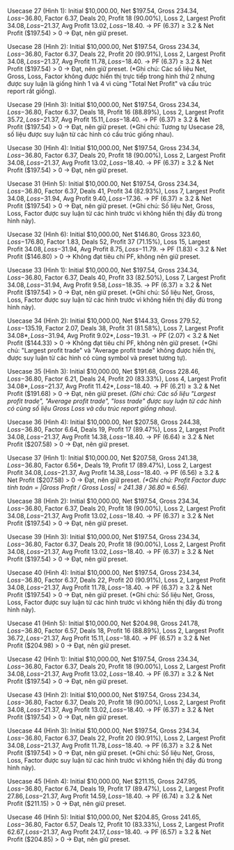 Usecase 27 (Hình 1):
Initial $10,000.00, Net $197.54, Gross $234.34, Loss -$36.80, Factor 6.37, Deals 20, Profit 18 (90.00%), Loss 2, Largest Profit $34.08, Loss -$21.37, Avg Profit $13.02, Loss -$18.40.
→ PF (6.37) ≥ 3.2 & Net Profit ($197.54) > 0 → Đạt, nên giữ preset.

Usecase 28 (Hình 2):
Initial $10,000.00, Net $197.54, Gross $234.34, Loss -$36.80, Factor 6.37, Deals 22, Profit 20 (90.91%), Loss 2, Largest Profit $34.08, Loss -$21.37, Avg Profit $11.78, Loss -$18.40.
→ PF (6.37) ≥ 3.2 & Net Profit ($197.54) > 0 → Đạt, nên giữ preset.
(*Ghi chú: Các số liệu Net, Gross, Loss, Factor không được hiển thị trực tiếp trong hình thứ 2 nhưng được suy luận là giống hình 1 và 4 vì cùng "Total Net Profit" và cấu trúc report rất giống).

Usecase 29 (Hình 3):
Initial $10,000.00, Net $197.54, Gross $234.34, Loss -$36.80, Factor 6.37, Deals 18, Profit 16 (88.89%), Loss 2, Largest Profit $35.72, Loss -$21.37, Avg Profit $15.11, Loss -$18.40.
→ PF (6.37) ≥ 3.2 & Net Profit ($197.54) > 0 → Đạt, nên giữ preset.
(*Ghi chú: Tương tự Usecase 28, số liệu được suy luận từ các hình có cấu trúc giống nhau).

Usecase 30 (Hình 4):
Initial $10,000.00, Net $197.54, Gross $234.34, Loss -$36.80, Factor 6.37, Deals 20, Profit 18 (90.00%), Loss 2, Largest Profit $34.08, Loss -$21.37, Avg Profit $13.02, Loss -$18.40.
→ PF (6.37) ≥ 3.2 & Net Profit ($197.54) > 0 → Đạt, nên giữ preset.

Usecase 31 (Hình 5):
Initial $10,000.00, Net $197.54, Gross $234.34, Loss -$36.80, Factor 6.37, Deals 41, Profit 34 (82.93%), Loss 7, Largest Profit $34.08, Loss -$31.94, Avg Profit $9.40, Loss -$17.36.
→ PF (6.37) ≥ 3.2 & Net Profit ($197.54) > 0 → Đạt, nên giữ preset.
(*Ghi chú: Số liệu Net, Gross, Loss, Factor được suy luận từ các hình trước vì không hiển thị đầy đủ trong hình này).

Usecase 32 (Hình 6):
Initial $10,000.00, Net $146.80, Gross $323.60, Loss -$176.80, Factor 1.83, Deals 52, Profit 37 (71.15%), Loss 15, Largest Profit $34.08, Loss -$31.94, Avg Profit $8.75, Loss -$11.79.
→ PF (1.83) < 3.2 & Net Profit ($146.80) > 0 → Không đạt tiêu chí PF, không nên giữ preset.

Usecase 33 (Hình 1):
Initial $10,000.00, Net $197.54, Gross $234.34, Loss -$36.80, Factor 6.37, Deals 40, Profit 33 (82.50%), Loss 7, Largest Profit $34.08, Loss -$31.94, Avg Profit $9.58, Loss -$18.35.
→ PF (6.37) ≥ 3.2 & Net Profit ($197.54) > 0 → Đạt, nên giữ preset.
(*Ghi chú: Số liệu Net, Gross, Loss, Factor được suy luận từ các hình trước vì không hiển thị đầy đủ trong hình này).

Usecase 34 (Hình 2):
Initial $10,000.00, Net $144.33, Gross $279.52, Loss -$135.19, Factor 2.07, Deals 38, Profit 31 (81.58%), Loss 7, Largest Profit $34.08*, Loss -$31.94, Avg Profit $9.02*, Loss -$19.31.
→ PF (2.07) < 3.2 & Net Profit ($144.33) > 0 → Không đạt tiêu chí PF, không nên giữ preset.
(*Ghi chú: "Largest profit trade" và "Average profit trade" không được hiển thị, được suy luận từ các hình có cùng symbol và preset tương tự).

Usecase 35 (Hình 3):
Initial $10,000.00, Net $191.68, Gross $228.46, Loss -$36.80, Factor 6.21, Deals 24, Profit 20 (83.33%), Loss 4, Largest Profit $34.08*, Loss -$21.37, Avg Profit $11.42*, Loss -$18.40.
→ PF (6.21) ≥ 3.2 & Net Profit ($191.68) > 0 → Đạt, nên giữ preset.
_(Ghi chú: Các số liệu "Largest profit trade", "Average profit trade", "loss trade" được suy luận từ các hình có cùng số liệu Gross Loss và cấu trúc report giống nhau)._

Usecase 36 (Hình 4):
Initial $10,000.00, Net $207.58, Gross $244.38, Loss -$36.80, Factor 6.64, Deals 19, Profit 17 (89.47%), Loss 2, Largest Profit $34.08, Loss -$21.37, Avg Profit $14.38, Loss -$18.40.
→ PF (6.64) ≥ 3.2 & Net Profit ($207.58) > 0 → Đạt, nên giữ preset.


Usecase 37 (Hình 1):
Initial $10,000.00, Net $207.58, Gross $241.38, Loss -$36.80, Factor 6.56*, Deals 19, Profit 17 (89.47%), Loss 2, Largest Profit $34.08, Loss -$21.37, Avg Profit $14.38, Loss -$18.40.
→ PF (6.56) ≥ 3.2 & Net Profit ($207.58) > 0 → Đạt, nên giữ preset.
_(*Ghi chú: Profit Factor được tính toán = |Gross Profit / Gross Loss| = 241.38 / 36.80 ≈ 6.56)._

Usecase 38 (Hình 2):
Initial $10,000.00, Net $197.54, Gross $234.34, Loss -$36.80, Factor 6.37, Deals 20, Profit 18 (90.00%), Loss 2, Largest Profit $34.08, Loss -$21.37, Avg Profit $13.02, Loss -$18.40.
→ PF (6.37) ≥ 3.2 & Net Profit ($197.54) > 0 → Đạt, nên giữ preset.

Usecase 39 (Hình 3):
Initial $10,000.00, Net $197.54, Gross $234.34, Loss -$36.80, Factor 6.37, Deals 20, Profit 18 (90.00%), Loss 2, Largest Profit $34.08, Loss -$21.37, Avg Profit $13.02, Loss -$18.40.
→ PF (6.37) ≥ 3.2 & Net Profit ($197.54) > 0 → Đạt, nên giữ preset.

Usecase 40 (Hình 4):
Initial $10,000.00, Net $197.54, Gross $234.34, Loss -$36.80, Factor 6.37, Deals 22, Profit 20 (90.91%), Loss 2, Largest Profit $34.08, Loss -$21.37, Avg Profit $11.78, Loss -$18.40.
→ PF (6.37) ≥ 3.2 & Net Profit ($197.54) > 0 → Đạt, nên giữ preset.
(*Ghi chú: Số liệu Net, Gross, Loss, Factor được suy luận từ các hình trước vì không hiển thị đầy đủ trong hình này).

Usecase 41 (Hình 5):
Initial $10,000.00, Net $204.98, Gross $241.78, Loss -$36.80, Factor 6.57, Deals 18, Profit 16 (88.89%), Loss 2, Largest Profit $36.72, Loss -$21.37, Avg Profit $15.11, Loss -$18.40.
→ PF (6.57) ≥ 3.2 & Net Profit ($204.98) > 0 → Đạt, nên giữ preset.

Usecase 42 (Hình 1):
Initial $10,000.00, Net $197.54, Gross $234.34, Loss -$36.80, Factor 6.37, Deals 20, Profit 18 (90.00%), Loss 2, Largest Profit $34.08, Loss -$21.37, Avg Profit $13.02, Loss -$18.40.
→ PF (6.37) ≥ 3.2 & Net Profit ($197.54) > 0 → Đạt, nên giữ preset.

Usecase 43 (Hình 2):
Initial $10,000.00, Net $197.54, Gross $234.34, Loss -$36.80, Factor 6.37, Deals 20, Profit 18 (90.00%), Loss 2, Largest Profit $34.08, Loss -$21.37, Avg Profit $13.02, Loss -$18.40.
→ PF (6.37) ≥ 3.2 & Net Profit ($197.54) > 0 → Đạt, nên giữ preset.

Usecase 44 (Hình 3):
Initial $10,000.00, Net $197.54, Gross $234.34, Loss -$36.80, Factor 6.37, Deals 22, Profit 20 (90.91%), Loss 2, Largest Profit $34.08, Loss -$21.37, Avg Profit $11.78, Loss -$18.40.
→ PF (6.37) ≥ 3.2 & Net Profit ($197.54) > 0 → Đạt, nên giữ preset.
(*Ghi chú: Số liệu Net, Gross, Loss, Factor được suy luận từ các hình trước vì không hiển thị đầy đủ trong hình này).

Usecase 45 (Hình 4):
Initial $10,000.00, Net $211.15, Gross $247.95, Loss -$36.80, Factor 6.74, Deals 19, Profit 17 (89.47%), Loss 2, Largest Profit $27.86, Loss -$21.37, Avg Profit $14.59, Loss -$18.40.
→ PF (6.74) ≥ 3.2 & Net Profit ($211.15) > 0 → Đạt, nên giữ preset.

Usecase 46 (Hình 5):
Initial $10,000.00, Net $204.85, Gross $241.65, Loss -$36.80, Factor 6.57, Deals 12, Profit 10 (83.33%), Loss 2, Largest Profit $62.67, Loss -$21.37, Avg Profit $24.17, Loss -$18.40.
→ PF (6.57) ≥ 3.2 & Net Profit ($204.85) > 0 → Đạt, nên giữ preset.

